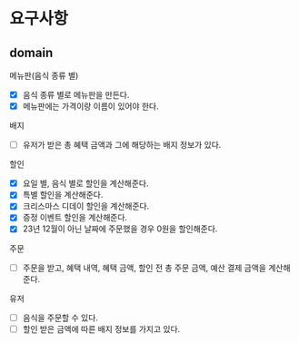 # 요구사항

## domain

메뉴판(음식 종류 별)
-[x] 음식 종류 별로 메뉴판을 만든다.
-[x] 메뉴판에는 가격이랑 이름이 있어야 한다.

배지
-[ ] 유저가 받은 총 혜택 금액과 그에 해당하는 배지 정보가 있다.

할인
-[x] 요일 별, 음식 별로 할인을 계산해준다.
-[x] 특별 할인을 계산해준다.
-[x] 크리스마스 디데이 할인을 계산해준다.
-[x] 증정 이벤트 할인을 계산해준다.
-[x] 23년 12월이 아닌 날짜에 주문했을 경우 0원을 할인해준다. 

주문
-[ ] 주문을 받고, 혜택 내역, 혜택 금액, 할인 전 총 주문 금액, 예산 결제 금액을 계산해준다.

유저
-[ ] 음식을 주문할 수 있다.
-[ ] 할인 받은 금액에 따른 배지 정보를 가지고 있다. 
